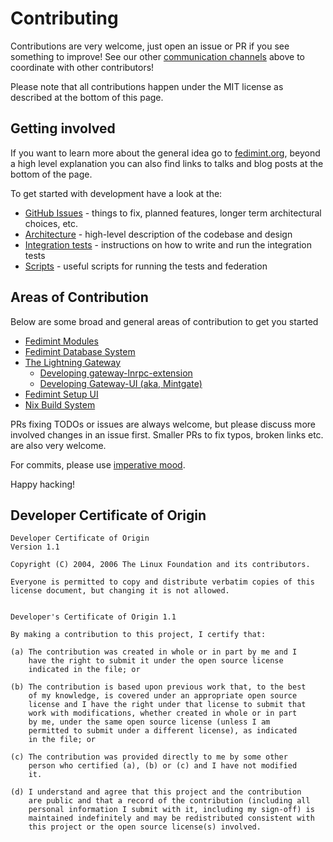 # Contributing

Contributions are very welcome, just open an issue or PR if you see something to improve! See our other [communication channels](../README.md#getting-involved) above to coordinate with other contributors!

Please note that all contributions happen under the MIT license as described at the bottom of this page.

## Getting involved

If you want to learn more about the general idea go to [fedimint.org](https://fedimint.org/), beyond a high level explanation you can also find links to talks and blog posts at the bottom of the page.

To get started with development have a look at the:

* [GitHub Issues](https://github.com/fedimint/fedimint/issues) - things to fix, planned features, longer term architectural choices, etc.
* [Architecture](architecture.md) - high-level description of the codebase and design
* [Integration tests](../integrationtests/README.md) - instructions on how to write and run the integration tests
* [Scripts](../scripts/README.md) - useful scripts for running the tests and federation

## Areas of Contribution

Below are some broad and general areas of contribution to get you started

* [Fedimint Modules](./architecture.md)
* [Fedimint Database System](./database.md)
* [The Lightning Gateway](./gateway.md)
    * [Developing gateway-lnrpc-extension](./gateway.md#developing-gateway-lnrpc-extension)
    * [Developing Gateway-UI (aka, Mintgate)](./gateway.md#developing-gateway-ui-aka-mintgate)
* [Fedimint Setup UI](./ui.md)
* [Nix Build System](./nix-ci.md)

PRs fixing TODOs or issues are always welcome, but please discuss more involved changes in an issue first. Smaller PRs to fix typos, broken links etc. are also very welcome.

For commits, please use [imperative mood](https://stackoverflow.com/questions/3580013/should-i-use-past-or-present-tense-in-git-commit-messages/3580764#3580764).

Happy hacking!

## Developer Certificate of Origin

```
Developer Certificate of Origin
Version 1.1

Copyright (C) 2004, 2006 The Linux Foundation and its contributors.

Everyone is permitted to copy and distribute verbatim copies of this
license document, but changing it is not allowed.


Developer's Certificate of Origin 1.1

By making a contribution to this project, I certify that:

(a) The contribution was created in whole or in part by me and I
    have the right to submit it under the open source license
    indicated in the file; or

(b) The contribution is based upon previous work that, to the best
    of my knowledge, is covered under an appropriate open source
    license and I have the right under that license to submit that
    work with modifications, whether created in whole or in part
    by me, under the same open source license (unless I am
    permitted to submit under a different license), as indicated
    in the file; or

(c) The contribution was provided directly to me by some other
    person who certified (a), (b) or (c) and I have not modified
    it.

(d) I understand and agree that this project and the contribution
    are public and that a record of the contribution (including all
    personal information I submit with it, including my sign-off) is
    maintained indefinitely and may be redistributed consistent with
    this project or the open source license(s) involved.
```
